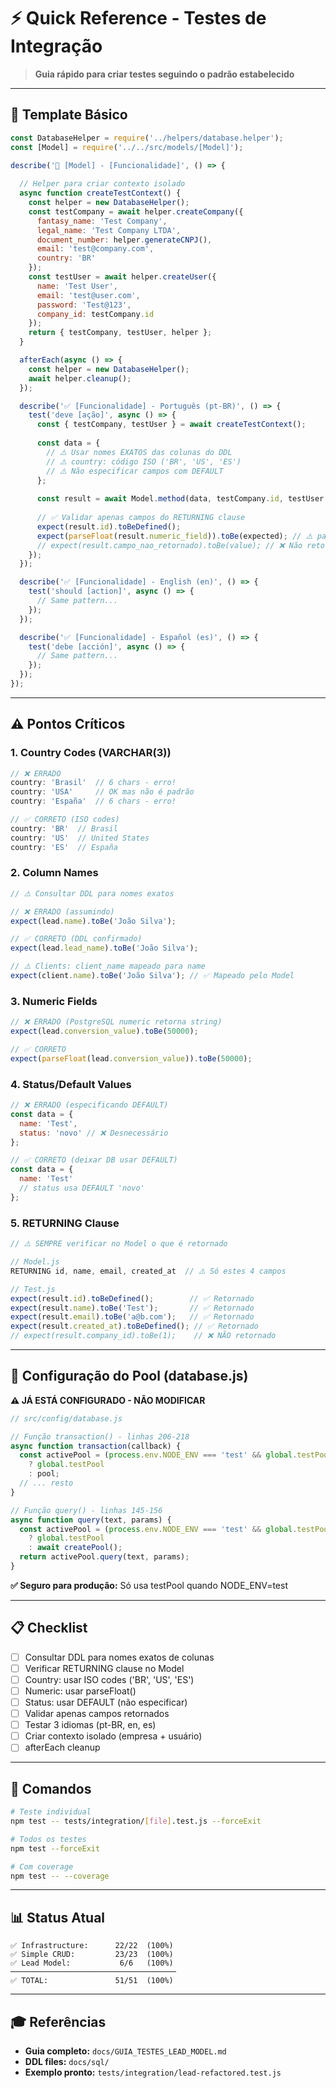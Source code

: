 # ⚡ Quick Reference - Testes de Integração

> **Guia rápido para criar testes seguindo o padrão estabelecido**

---

## 🎯 Template Básico

```javascript
const DatabaseHelper = require('../helpers/database.helper');
const [Model] = require('../../src/models/[Model]');

describe('🎯 [Model] - [Funcionalidade]', () => {
  
  // Helper para criar contexto isolado
  async function createTestContext() {
    const helper = new DatabaseHelper();
    const testCompany = await helper.createCompany({
      fantasy_name: 'Test Company',
      legal_name: 'Test Company LTDA',
      document_number: helper.generateCNPJ(),
      email: 'test@company.com',
      country: 'BR'
    });
    const testUser = await helper.createUser({
      name: 'Test User',
      email: 'test@user.com',
      password: 'Test@123',
      company_id: testCompany.id
    });
    return { testCompany, testUser, helper };
  }

  afterEach(async () => {
    const helper = new DatabaseHelper();
    await helper.cleanup();
  });

  describe('✅ [Funcionalidade] - Português (pt-BR)', () => {
    test('deve [ação]', async () => {
      const { testCompany, testUser } = await createTestContext();
      
      const data = {
        // ⚠️ Usar nomes EXATOS das colunas do DDL
        // ⚠️ country: código ISO ('BR', 'US', 'ES')
        // ⚠️ Não especificar campos com DEFAULT
      };
      
      const result = await Model.method(data, testCompany.id, testUser.id);
      
      // ✅ Validar apenas campos do RETURNING clause
      expect(result.id).toBeDefined();
      expect(parseFloat(result.numeric_field)).toBe(expected); // ⚠️ parseFloat()
      // expect(result.campo_nao_retornado).toBe(value); // ❌ Não retornado
    });
  });

  describe('✅ [Funcionalidade] - English (en)', () => {
    test('should [action]', async () => {
      // Same pattern...
    });
  });

  describe('✅ [Funcionalidade] - Español (es)', () => {
    test('debe [acción]', async () => {
      // Same pattern...
    });
  });
});
```

---

## ⚠️ Pontos Críticos

### 1. Country Codes (VARCHAR(3))
```javascript
// ❌ ERRADO
country: 'Brasil'  // 6 chars - erro!
country: 'USA'     // OK mas não é padrão
country: 'España'  // 6 chars - erro!

// ✅ CORRETO (ISO codes)
country: 'BR'  // Brasil
country: 'US'  // United States
country: 'ES'  // España
```

### 2. Column Names
```javascript
// ⚠️ Consultar DDL para nomes exatos

// ❌ ERRADO (assumindo)
expect(lead.name).toBe('João Silva');

// ✅ CORRETO (DDL confirmado)
expect(lead.lead_name).toBe('João Silva');

// ⚠️ Clients: client_name mapeado para name
expect(client.name).toBe('João Silva'); // ✅ Mapeado pelo Model
```

### 3. Numeric Fields
```javascript
// ❌ ERRADO (PostgreSQL numeric retorna string)
expect(lead.conversion_value).toBe(50000);

// ✅ CORRETO
expect(parseFloat(lead.conversion_value)).toBe(50000);
```

### 4. Status/Default Values
```javascript
// ❌ ERRADO (especificando DEFAULT)
const data = {
  name: 'Test',
  status: 'novo' // ❌ Desnecessário
};

// ✅ CORRETO (deixar DB usar DEFAULT)
const data = {
  name: 'Test'
  // status usa DEFAULT 'novo'
};
```

### 5. RETURNING Clause
```javascript
// ⚠️ SEMPRE verificar no Model o que é retornado

// Model.js
RETURNING id, name, email, created_at  // ⚠️ Só estes 4 campos

// Test.js
expect(result.id).toBeDefined();        // ✅ Retornado
expect(result.name).toBe('Test');       // ✅ Retornado
expect(result.email).toBe('a@b.com');   // ✅ Retornado
expect(result.created_at).toBeDefined(); // ✅ Retornado
// expect(result.company_id).toBe(1);    // ❌ NÃO retornado
```

---

## 🔧 Configuração do Pool (database.js)

**⚠️ JÁ ESTÁ CONFIGURADO - NÃO MODIFICAR**

```javascript
// src/config/database.js

// Função transaction() - linhas 206-218
async function transaction(callback) {
  const activePool = (process.env.NODE_ENV === 'test' && global.testPool) 
    ? global.testPool 
    : pool;
  // ... resto
}

// Função query() - linhas 145-156
async function query(text, params) {
  const activePool = (process.env.NODE_ENV === 'test' && global.testPool) 
    ? global.testPool 
    : await createPool();
  return activePool.query(text, params);
}
```

**✅ Seguro para produção:** Só usa testPool quando NODE_ENV=test

---

## 📋 Checklist

- [ ] Consultar DDL para nomes exatos de colunas
- [ ] Verificar RETURNING clause no Model
- [ ] Country: usar ISO codes ('BR', 'US', 'ES')
- [ ] Numeric: usar parseFloat()
- [ ] Status: usar DEFAULT (não especificar)
- [ ] Validar apenas campos retornados
- [ ] Testar 3 idiomas (pt-BR, en, es)
- [ ] Criar contexto isolado (empresa + usuário)
- [ ] afterEach cleanup

---

## 🚀 Comandos

```bash
# Teste individual
npm test -- tests/integration/[file].test.js --forceExit

# Todos os testes
npm test --forceExit

# Com coverage
npm test -- --coverage
```

---

## 📊 Status Atual

```
✅ Infrastructure:      22/22  (100%)
✅ Simple CRUD:         23/23  (100%)
✅ Lead Model:           6/6   (100%)
─────────────────────────────────────
✅ TOTAL:               51/51  (100%)
```

---

## 🎓 Referências

- **Guia completo:** `docs/GUIA_TESTES_LEAD_MODEL.md`
- **DDL files:** `docs/sql/`
- **Exemplo pronto:** `tests/integration/lead-refactored.test.js`

